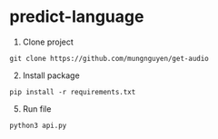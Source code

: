 # predict-language

1. Clone project
```
git clone https://github.com/mungnguyen/get-audio
```

2. Install package
```
pip install -r requirements.txt
```

5. Run file
```
python3 api.py
```
